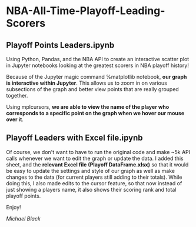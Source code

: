 # NBA-All-Time-Playoff-Leading-Scorers

## Playoff Points Leaders.ipynb
Using Python, Pandas, and the NBA API to create an interactive scatter plot in Jupyter notebooks looking at the greatest scorers in NBA playoff history!

Because of the Jupyter magic command %matplotlib notebook, **our graph is interactive within Jupyter**.  This allows us to zoom in on various subsections of the graph and better view points that are really grouped together.

Using mplcursors, **we are able to view the name of the player who corresponds to a specific point on the graph when we hover our mouse over it**.

## Playoff Leaders with Excel file.ipynb
Of course, we don't want to have to run the original code and make ~5k API calls whenever we want to edit the graph or update the data.  I added this sheet, and the **relevant Excel file (Playoff DataFrame.xlsx)** so that it would be easy to update the settings and style of our graph as well as make changes to the data (for current players still adding to their totals).
While doing this, I also made edits to the cursor feature, so that now instead of just showing a players name, it also shows their scoring rank and total playoff points.

Enjoy!

*Michael Black*
